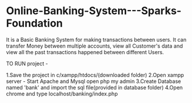 # Online-Banking-System---Sparks-Foundation

It is a Basic Banking System for making transactions between users. It can transfer Money between multiple accounts, view all Customer's data and view all the past transactions happened between different Users.

TO RUN project -

1.Save the project in c/xampp/htdocs/(downloaded folder)
2.Open xampp server - Start Apache and Mysql open php my admin
3.Create Database named 'bank' and import the sql file(provided in database folder)
4.Open chrome and type localhost/banking/index.php
